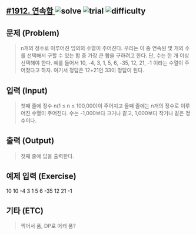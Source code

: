 [#1912. 연속합 ](https://www.acmicpc.net/problem/1912)
![solve](https://img.shields.io/badge/solve-success-brightgreen)
![trial](https://img.shields.io/badge/trial-at%20once-green)
![difficulty](https://img.shields.io/badge/difficulty-easy-brightgreen)
---------------------------
  
## 문제 (Problem)
> n개의 정수로 이루어진 임의의 수열이 주어진다. 우리는 이 중 연속된 몇 개의 수를 선택해서 구할 수 있는 합 중 가장 큰 합을 구하려고 한다. 단, 수는 한 개 이상 선택해야 한다.
> 예를 들어서 10, -4, 3, 1, 5, 6, -35, 12, 21, -1 이라는 수열이 주어졌다고 하자. 여기서 정답은 12+21인 33이 정답이 된다.
  
## 입력 (Input)  
> 첫째 줄에 정수 n(1 ≤ n ≤ 100,000)이 주어지고 둘째 줄에는 n개의 정수로 이루어진 수열이 주어진다. 수는 -1,000보다 크거나 같고, 1,000보다 작거나 같은 정수이다.
  
## 출력 (Output)  
> 첫째 줄에 답을 출력한다.
  
## 예제 입력 (Exercise)  
10
10 -4 3 1 5 6 -35 12 21 -1


## 기타 (ETC)
> 찍어서 품, DP로 어캐 품?
